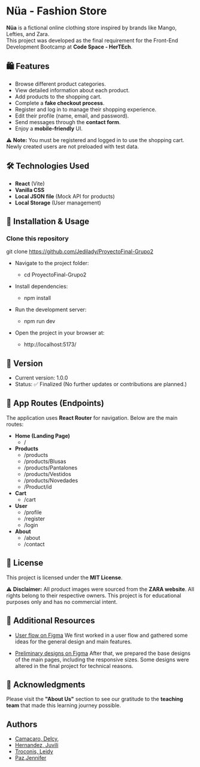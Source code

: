 # Nüa - Fashion Store

**Nüa** is a fictional online clothing store inspired by brands like Mango, Lefties, and Zara.  
This project was developed as the final requirement for the Front-End Development Bootcamp at **Code Space - HerTEch**.

## 🛍️ Features

- Browse different product categories.
- View detailed information about each product.
- Add products to the shopping cart.
- Complete a **fake checkout process**.
- Register and log in to manage their shopping experience.
- Edit their profile (name, email, and password).
- Send messages through the **contact form**.
- Enjoy a **mobile-friendly** UI.

⚠ **Note:** You must be registered and logged in to use the shopping cart. Newly created users are not preloaded with test data.

## 🛠 Technologies Used

- **React** (Vite)
- **Vanilla CSS**
- **Local JSON file** (Mock API for products)
- **Local Storage** (User management)

## 🚀 Installation & Usage

### Clone this repository
git clone https://github.com/Jedilady/ProyectoFinal-Grupo2

- Navigate to the project folder:   
  - cd ProyectoFinal-Grupo2

- Install dependencies:
  - npm install

- Run the development server:
  - npm run dev

- Open the project in your browser at:
  - http://localhost:5173/

## 📌 Version

- Current version: 1.0.0
- Status: ✅ Finalized (No further updates or contributions are planned.)

## 🔗 App Routes (Endpoints)

The application uses **React Router** for navigation. Below are the main routes:

- **Home (Landing Page)** 
  - / 
- **Products**
  - /products
  - /products/Blusas
  - /products/Pantalones
  - /products/Vestidos 
  - /products/Novedades
  - /Product/id
- **Cart**
  - /cart
- **User**
  - /profile
  - /register
  - /login
- **About**
  - /about
  - /contact

## 📜 License

This project is licensed under the **MIT License**.  

⚠ **Disclaimer:** All product images were sourced from the **ZARA website**. All rights belong to their respective owners. This project is for educational purposes only and has no commercial intent.

## 📁 Additional Resources

- [User flow on Figma](https://www.figma.com/board/HwqGdfTJ9vRyufPvJyLrGm/Grupo-2---Tienda-de-Ropa---IDEAS-Y-DIAGRAMA-DE-FLUJO?node-id=0-1&t=34AskrvSLLgcCzSs-1) We first worked in a user flow and gathered some ideas for the general design and main features.
  

- [Preliminary designs on Figma](https://www.figma.com/design/PdG8gXaWun6Of3JX3JTsf1/Bootcamp-Her-Tech?node-id=97-2&p=f) After that, we prepared the base designs of the main pages, including the responsive sizes. Some designs were altered in the final project for technical reasons.

## 💙 Acknowledgments

Please visit the **"About Us"** section to see our gratitude to the **teaching team** that made this learning journey possible.

## Authors

- [Camacaro, Delcy](https://github.com/Delcyacp),
- [Hernandez, Juvili](https://github.com/Jedilady)
- [Troconis, Leidy](https://github.com/Leidymt2024) 
- [Paz,Jennifer](https://github.com/Jenn88PH)
